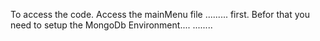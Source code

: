 To access the code.
Access the mainMenu file ......... first. Befor that you need to setup the MongoDb Environment....
........

